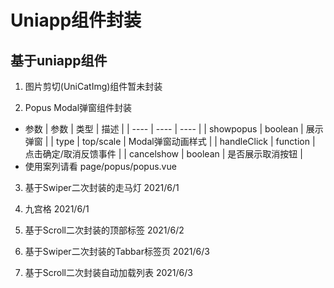 <!--
 * @Author: your name
 * @Date: 2021-04-30 10:33:01
 * @LastEditTime: 2021-06-04 10:21:28
 * @LastEditors: Please set LastEditors
 * @Description: In User Settings Edit
 * @FilePath: \vscdeUniapp\uniss\README.md
-->
# Uniapp组件封装
## 基于uniapp组件
1. 图片剪切(UniCatImg)组件暂未封装

2. Popus Modal弹窗组件封装
  - 参数
    |  参数   | 类型  | 描述 |
    |  ----  | ----  | ---- |
    | showpopus  | boolean | 展示弹窗 |
    | type  | top/scale | Modal弹窗动画样式 |
    | handleClick | function | 点击确定/取消反馈事件 |
    | cancelshow | boolean | 是否展示取消按钮 |
  - 使用案列请看 page/popus/popus.vue
 3. 基于Swiper二次封装的走马灯 2021/6/1

 4. 九宫格 2021/6/1

 5. 基于Scroll二次封装的顶部标签 2021/6/2

 6. 基于Swiper二次封装的Tabbar标签页 2021/6/3

 7. 基于Scroll二次封装自动加载列表  2021/6/3
  
